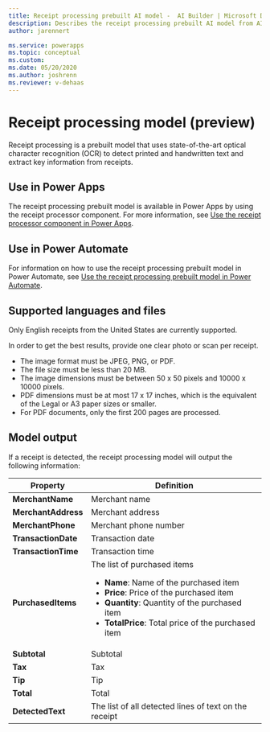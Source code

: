 ```yaml
---
title: Receipt processing prebuilt AI model -  AI Builder | Microsoft Docs
description: Describes the receipt processing prebuilt AI model from AI Builder.
author: jarennert

ms.service: powerapps
ms.topic: conceptual
ms.custom: 
ms.date: 05/20/2020
ms.author: joshrenn
ms.reviewer: v-dehaas
---
```


# Receipt processing model (preview)

Receipt processing is a prebuilt model that uses state-of-the-art optical character recognition (OCR) to detect printed and handwritten text and extract key information from receipts.

## Use in Power Apps

The receipt processing prebuilt model is available in Power Apps by using the receipt processor component. For more information, see [Use the receipt processor component in Power Apps](prebuilt-receipt-processor-component-in-powerapps.md).

## Use in Power Automate

For information on how to use the receipt processing prebuilt model in Power Automate, see [Use the receipt processing prebuilt model in Power Automate](flow-receipt-processing.md).  

## Supported languages and files

Only English receipts from the United States are currently supported.

In order to get the best results, provide one clear photo or scan per receipt.

- The image format must be JPEG, PNG, or PDF.
- The file size must be less than 20 MB.
- The image dimensions must be between 50 x 50 pixels and 10000 x 10000 pixels.
- PDF dimensions must be at most 17 x 17 inches, which is the equivalent of the Legal or A3 paper sizes or smaller.
- For PDF documents, only the first 200 pages are processed.

## Model output

If a receipt is detected, the receipt processing model will output the following information:

|Property|Definition|
|---------|---------|
|**MerchantName**|Merchant name|
|**MerchantAddress**|Merchant address|
|**MerchantPhone**|Merchant phone number|
|**TransactionDate**|Transaction date|
|**TransactionTime**|Transaction time|
|**PurchasedItems**|The list of purchased items <ul><li>**Name**: Name of the purchased item</li><li>**Price**: Price of the purchased item</li><li>**Quantity**: Quantity of the purchased item</li><li>**TotalPrice**: Total price of the purchased item</li></ul>|
|**Subtotal**|Subtotal|
|**Tax**|Tax|
|**Tip**|Tip|
|**Total**|Total|
|**DetectedText**|The list of all detected lines of text on the receipt|
